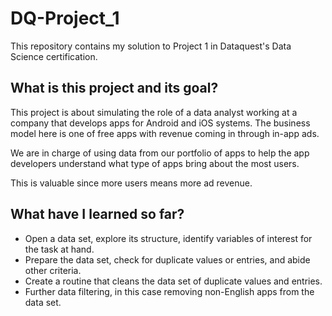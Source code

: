 # DQ-Project_1
This repository contains my solution to Project 1 in Dataquest's Data Science certification.

## What is this project and its goal?
This project is about simulating the role of a data analyst working at a company that develops apps for Android and iOS systems. The business model here is one of free apps with revenue coming in through in-app ads.

We are in charge of using data from our portfolio of apps to help the app developers understand what type of apps bring about the most users.

This is valuable since more users means more ad revenue.

## What have I learned so far?
- Open a data set, explore its structure, identify variables of interest for the task at hand.
- Prepare the data set, check for duplicate values or entries, and abide other criteria.
- Create a routine that cleans the data set of duplicate values and entries.
- Further data filtering, in this case removing non-English apps from the data set.
